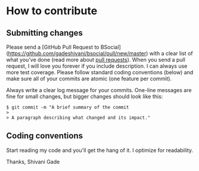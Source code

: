 
# How to contribute

## Submitting changes

Please send a [GitHub Pull Request to BSocial] (https://github.com/gadeshivani/bsocial/pull/new/master) with a clear list of what you've done (read more about [pull requests](http://help.github.com/articles/about-pull-requests/)). When you send a pull request, I will love you forever if you include description. I can always use more test coverage. Please follow standard coding conventions (below) and make sure all of your commits are atomic (one feature per commit).

Always write a clear log message for your commits. One-line messages are fine for small changes, but bigger changes should look like this:

    $ git commit -m "A brief summary of the commit
    > 
    > A paragraph describing what changed and its impact."

## Coding conventions

Start reading my code and you'll get the hang of it. I optimize for readability.

Thanks,
Shivani Gade
